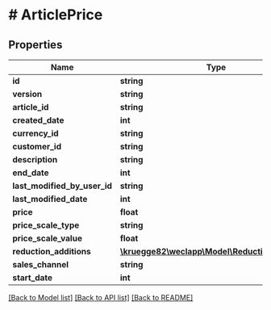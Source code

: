 # # ArticlePrice

## Properties

Name | Type | Description | Notes
------------ | ------------- | ------------- | -------------
**id** | **string** |  | [optional]
**version** | **string** |  | [optional]
**article_id** | **string** |  |
**created_date** | **int** |  | [optional]
**currency_id** | **string** |  |
**customer_id** | **string** |  | [optional]
**description** | **string** |  | [optional]
**end_date** | **int** |  | [optional]
**last_modified_by_user_id** | **string** |  | [optional]
**last_modified_date** | **int** |  | [optional]
**price** | **float** |  |
**price_scale_type** | **string** |  |
**price_scale_value** | **float** |  |
**reduction_additions** | [**\kruegge82\weclapp\Model\ReductionAddition[]**](ReductionAddition.md) |  | [optional]
**sales_channel** | **string** |  |
**start_date** | **int** |  | [optional]

[[Back to Model list]](../../README.md#models) [[Back to API list]](../../README.md#endpoints) [[Back to README]](../../README.md)

